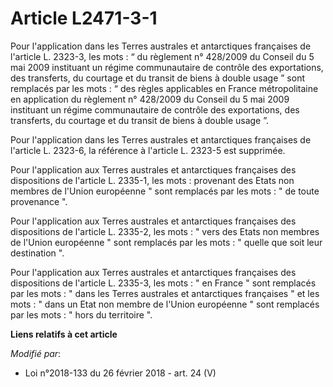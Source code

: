 # Article L2471-3-1

Pour l'application dans les Terres australes et antarctiques françaises de l'article L. 2323-3, les mots : “ du règlement n°
428/2009 du Conseil du 5 mai 2009 instituant un régime communautaire de contrôle des exportations, des transferts, du
courtage et du transit de biens à double usage ” sont remplacés par les mots : “ des règles applicables en France
métropolitaine en application du règlement n° 428/2009 du Conseil du 5 mai 2009 instituant un régime communautaire de
contrôle des exportations, des transferts, du courtage et du transit de biens à double usage ”.

Pour l'application dans les Terres australes et antarctiques françaises de l'article L. 2323-6, la référence à l'article L.
2323-5 est supprimée.

Pour l'application aux Terres australes et antarctiques françaises des dispositions de l'article L. 2335-1, les mots :
provenant des Etats non membres de l'Union européenne " sont remplacés par les mots : " de toute provenance ".

Pour l'application aux Terres australes et antarctiques françaises des dispositions de l'article L. 2335-2, les mots : " vers
des Etats non membres de l'Union européenne " sont remplacés par les mots : " quelle que soit leur destination ".

Pour l'application aux Terres australes et antarctiques françaises des dispositions de l'article L. 2335-3, les mots : " en
France " sont remplacés par les mots : " dans les Terres australes et antarctiques françaises " et les mots : " dans un Etat
non membre de l'Union européenne " sont remplacés par les mots : " hors du territoire ".

**Liens relatifs à cet article**

_Modifié par_:

  - Loi n°2018-133 du 26 février 2018 - art. 24 (V)
